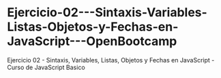 # Ejercicio-02---Sintaxis-Variables-Listas-Objetos-y-Fechas-en-JavaScript---OpenBootcamp
Ejercicio 02 - Sintaxis, Variables, Listas, Objetos y Fechas en JavaScript - Curso de JavaScript Basico
